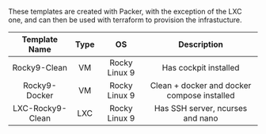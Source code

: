 These templates are created with Packer, with the exception of the LXC one, and can then be used with terraform to provision the infrastucture.

|   Template Name  | Type |       OS      |                 Description                 |
|:----------------:|:----:|:-------------:|:-------------------------------------------:|
|   Rocky9-Clean   |  VM  | Rocky Linux 9 |            Has cockpit installed            |
|   Rocky9-Docker  |  VM  | Rocky Linux 9 | Clean + docker and docker compose installed |
| LXC-Rocky9-Clean |  LXC | Rocky Linux 9 |       Has SSH server, ncurses and nano      |

